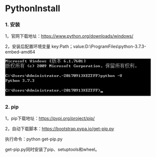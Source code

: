 # PythonInstall

### 1. 安装

1，官网下载地址：https://www.python.org/downloads/windows/

2，安装后配置环境变量 key:Path；value:D:\ProgramFiles\python-3.7.3-embed-amd64

![Image](img/20200102173816.png)

### 2. pip

1，pip下载地址：https://pypi.org/project/pip/

2，自动下载脚本：https://bootstrap.pypa.io/get-pip.py

  执行命令：python get-pip.py
  
  get-pip.py同时安装了pip、setuptools和wheel。

